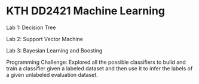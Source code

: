 # KTH DD2421 Machine Learning

Lab 1: Decision Tree

Lab 2: Support Vector Machine

Lab 3: Bayesian Learning and Boosting

Programming Challenge: Explored all the possible classifiers to build and train a classifier given a labeled dataset and then use it to infer the labels of a given unlabeled evaluation dataset.
